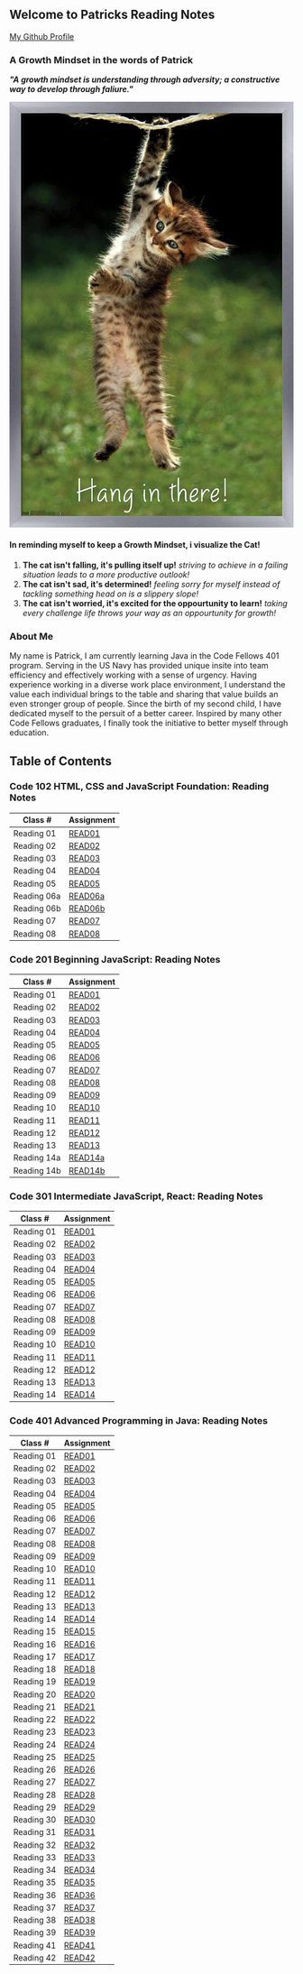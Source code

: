 ## Welcome to Patricks Reading Notes
[My Github Profile](https://github.com/plaurion1989)
### A Growth Mindset in the words of Patrick
***"A growth mindset is understanding through adversity; a constructive way to develop through faliure."***

![](71BoMD5mjNL._AC_SL1500_.jpg)
#### In reminding myself to keep a Growth Mindset, i visualize the Cat!
1. **The cat isn't falling, it's pulling itself up!** _striving to achieve in a failing situation leads to a more productive outlook!_
2. **The cat isn't sad, it's determined!** _feeling sorry for myself instead of tackling something head on is a slippery slope!_
3. **The cat isn't worried, it's excited for the oppourtunity to learn!** _taking every challenge life throws your way as an oppourtunity for growth!_

### About Me
My name is Patrick, I am currently learning Java in the Code Fellows 401 program.  Serving in the US Navy has provided unique insite into team efficiency and effectively working with a sense of urgency.  Having experience working in a diverse work place environment, I understand the value each individual brings to the table and sharing that value builds an even stronger group of people. Since the birth of my second child, I have dedicated myself to the persuit of a better career.  Inspired by many other Code Fellows graduates, I finally took the initiative to better myself through education.

## Table of Contents

### Code 102 HTML, CSS and JavaScript Foundation: Reading Notes

Class # | Assignment
---------|----------
Reading 01 | [READ01](102/mark-down.md)
Reading 02 | [READ02](102/cheat_sheet.md)
Reading 03 | [READ03](102/cloud.md)
Reading 04 | [READ04](102/HTML.md)
Reading 05 | [READ05](102/design-css.md)
Reading 06a | [READ06a](102/java-script.md)
Reading 06b | [READ06b](102/comp-logic.md)
Reading 07 | [READ07](102/javascript.md)
Reading 08 | [READ08](102/ops-loops.md)

### Code 201 Beginning JavaScript: Reading Notes

Class # | Assignment
---------|----------
Reading 01 | [READ01](201/class-01.md)
Reading 02 | [READ02](201/class-02.md)
Reading 03 | [READ03](201/class-03.md)
Reading 04 | [READ04](201/class-04.md)
Reading 05 | [READ05](201/class-05.md)
Reading 06 | [READ06](201/class-06.md)
Reading 07 | [READ07](201/class-07.md)
Reading 08 | [READ08](201/class-08.md)
Reading 09 | [READ09](201/class-09.md)
Reading 10 | [READ10](201/class-10.md)
Reading 11 | [READ11](201/class-11.md)
Reading 12 | [READ12](201/class-12.md)
Reading 13 | [READ13](201/class-13.md)
Reading 14a | [READ14a](201/class-14.md)
Reading 14b | [READ14b](201/class-15.md)

### Code 301 Intermediate JavaScript, React: Reading Notes

Class # | Assignment
---------|----------
Reading 01 | [READ01](301/class-01.md)
Reading 02 | [READ02](301/class-02.md)
Reading 03 | [READ03](301/class-03.md)
Reading 04 | [READ04](301/class-04.md)
Reading 05 | [READ05](301/class-05.md)
Reading 06 | [READ06](301/class-06.md)
Reading 07 | [READ07](301/class-07.md)
Reading 08 | [READ08](301/class-08.md)
Reading 09 | [READ09](301/class-09.md)
Reading 10 | [READ10](301/class-10.md)
Reading 11 | [READ11](301/class-11.md)
Reading 12 | [READ12](301/class-12.md)
Reading 13 | [READ13](301/class-13.md)
Reading 14 | [READ14](301/class-14.md)

### Code 401 Advanced Programming in Java: Reading Notes

Class # | Assignment
---------|----------
Reading 01 | [READ01](401/class-01.md)
Reading 02 | [READ02](401/class-02.md)
Reading 03 | [READ03](401/class-03.md)
Reading 04 | [READ04](401/class-04.md)
Reading 05 | [READ05](401/class-05.md)
Reading 06 | [READ06](401/class-06.md)
Reading 07 | [READ07](401/class-07.md)
Reading 08 | [READ08](401/class-08.md)
Reading 09 | [READ09](401/class-09.md)
Reading 10 | [READ10](401/class-10.md)
Reading 11 | [READ11](401/class-11.md)
Reading 12 | [READ12](401/class-12.md)
Reading 13 | [READ13](401/class-13.md)
Reading 14 | [READ14](401/class-14.md)
Reading 15 | [READ15](401/class-15.md)
Reading 16 | [READ16](401/class-16.md)
Reading 17 | [READ17](401/class-17.md)
Reading 18 | [READ18](401/class-18.md)
Reading 19 | [READ19](401/class-19.md)
Reading 20 | [READ20](401/class-20.md)
Reading 21 | [READ21](401/class-21.md)
Reading 22 | [READ22](401/class-22.md)
Reading 23 | [READ23](401/class-23.md)
Reading 24 | [READ24](401/class-24.md)
Reading 25 | [READ25](401/class-25.md)
Reading 26 | [READ26](401/class-26.md)
Reading 27 | [READ27](401/class-27.md)
Reading 28 | [READ28](401/class-28.md)
Reading 29 | [READ29](401/class-29.md)
Reading 30 | [READ30](401/class-30.md)
Reading 31 | [READ31](401/class-31.md)
Reading 32 | [READ32](401/class-32.md)
Reading 33 | [READ33](401/class-33.md)
Reading 34 | [READ34](401/class-34.md)
Reading 35 | [READ35](401/class-35.md)
Reading 36 | [READ36](401/class-36.md)
Reading 37 | [READ37](401/class-37.md)
Reading 38 | [READ38](401/class-38.md)
Reading 39 | [READ39](401/class-39.md)
Reading 41 | [READ41](401/class-41.md)
Reading 42 | [READ42](401/class-42.md)

